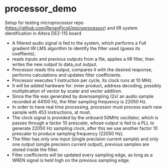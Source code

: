 # processor_demo
Setup for testing microprocessor repo (https://github.com/RenanPicoli/microprocessor) and IIR system identification in Altera DE2-115 board

* A filtered audio signal is fed to the system, which performs a Full gradient IIR LMS algorithm to identify the filter used (guess its coeffients).
* reads inputs and previous outputs from a file, applies a IIR filter, then writes the new output to data_out output.
* Processor reads this output, compares it with the desired response, performs calculations and updates filter coefficients.
* Processor executes 1 instruction per cycle, its clock runs at 10 MHz.
* It will be added hardware for: inner product, address decoding, possibly multiplication of vector by scalar and vector addition.
* Since the file was generated by downsampling (2x) an audio sample recorded at 44100 Hz, the filter sampling frequency is 22050 Hz.
* In order to have real time processing, processor must process each new sample with 453 instructions, at most.
* The clock signal is provided by the onboard 50MHz oscillator, which is passes through a factor 10 prescaler, whose output is fed to a PLL to generate 22050 Hz sampling clock, after this we use another factor 10 prescaler to produce sampling frequency (22050 Hz).
* The filter has only one input (single precision current sample) and only one output (single precision current output), previous samples are stored inside the filter.
* Filter coefficients will be updated every sampling edge, as long as a WREN signal is held high on the previous sampling edge.
